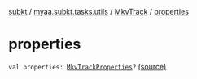 [subkt](../../index.md) / [myaa.subkt.tasks.utils](../index.md) / [MkvTrack](index.md) / [properties](./properties.md)

# properties

`val properties: `[`MkvTrackProperties`](../-mkv-track-properties/index.md)`?` [(source)](https://github.com/Myaamori/SubKt/blob/0.1.19/src/main/kotlin/myaa/subkt/tasks/utils/mkvmerge.kt#L121)